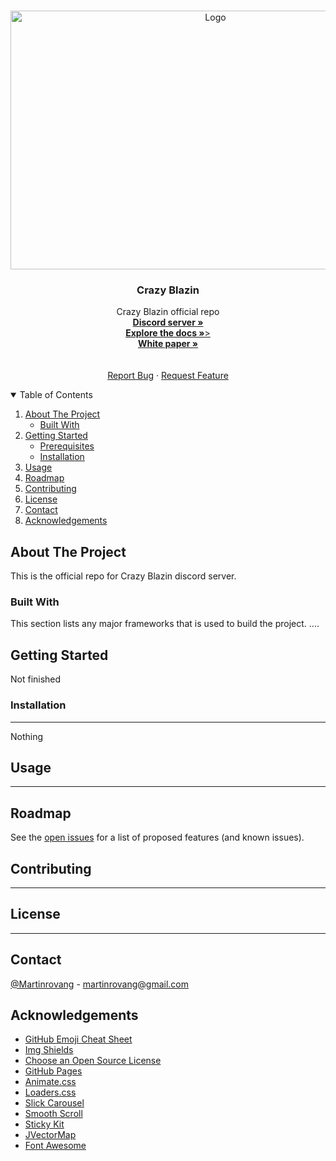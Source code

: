 
<!--
*** Thanks for checking out the Best-README-Template. If you have a suggestion
*** that would make this better, please fork the repo and create a pull request
*** or simply open an issue with the tag "enhancement".
*** Thanks again! Now go create something AMAZING! :D
-->



<!-- PROJECT SHIELDS -->
<!--
*** I'm using markdown "reference style" links for readability.
*** Reference links are enclosed in brackets [ ] instead of parentheses ( ).
*** See the bottom of this document for the declaration of the reference variables
*** for contributors-url, forks-url, etc. This is an optional, concise syntax you may use.
*** https://www.markdownguide.org/basic-syntax/#reference-style-links
-->

<!--
[![Contributors][contributors-shield]][contributors-url]
[![Stargazers][stars-shield]][stars-url]
[![Issues][issues-shield]][issues-url]
-->


<!-- PROJECT LOGO -->
<br />
<p align="center">
  <a href="https://github.com/MartinRovang/CrazyBlazin">
    <img src="images/MOSHED-2021-4-23-18-5-22.gif" alt="Logo" width="640" height="414">
  </a>

  <h3 align="center">Crazy Blazin</h3>
  <p align="center">
    Crazy Blazin official repo
	 <br />
	   <a href="https://discord.gg/BRBShe32Sg"><strong>Discord server »</strong></a>
	   <br />
    <a href="https://github.com/MartinRovang/CrazyBlazin"><strong>Explore the docs »</strong>></a>
	<br />
	<a href="https://www.overleaf.com/read/gbqpypxhrbrk"><strong>White paper »</strong></a>
	<br />
    <br />
    <br />
    <a href="https://github.com/MartinRovang/CrazyBlazin/issues">Report Bug</a>
    ·
    <a href="https://github.com/MartinRovang/CrazyBlazin/issues">Request Feature</a>
  </p>
</p>

<!-- TABLE OF CONTENTS -->
<details open="open">
  <summary>Table of Contents</summary>
  <ol>
    <li>
      <a href="#about-the-project">About The Project</a>
      <ul>
        <li><a href="#built-with">Built With</a></li>
      </ul>
    </li>
    <li>
      <a href="#getting-started">Getting Started</a>
      <ul>
        <li><a href="#prerequisites">Prerequisites</a></li>
        <li><a href="#installation">Installation</a></li>
      </ul>
    </li>
    <li><a href="#usage">Usage</a></li>
    <li><a href="#roadmap">Roadmap</a></li>
    <li><a href="#contributing">Contributing</a></li>
    <li><a href="#license">License</a></li>
    <li><a href="#contact">Contact</a></li>
    <li><a href="#acknowledgements">Acknowledgements</a></li>
  </ol>
</details>



<!-- ABOUT THE PROJECT -->
## About The Project

This is the official repo for Crazy Blazin discord server.


### Built With

This section lists any major frameworks that is used to build the project.
....



<!-- GETTING STARTED -->
## Getting Started

Not finished

### Installation

********

Nothing


<!-- USAGE EXAMPLES -->
## Usage

*****



<!-- ROADMAP -->
## Roadmap

See the [open issues](https://github.com/MartinRovang/CrazyBlazin/issues) for a list of proposed features (and known issues).



<!-- CONTRIBUTING -->
## Contributing

*******


<!-- LICENSE -->
## License

****



<!-- CONTACT -->
## Contact

[@Martinrovang](https://twitter.com/Martinrovang) - martinrovang@gmail.com



<!-- ACKNOWLEDGEMENTS -->
## Acknowledgements
* [GitHub Emoji Cheat Sheet](https://www.webpagefx.com/tools/emoji-cheat-sheet)
* [Img Shields](https://shields.io)
* [Choose an Open Source License](https://choosealicense.com)
* [GitHub Pages](https://pages.github.com)
* [Animate.css](https://daneden.github.io/animate.css)
* [Loaders.css](https://connoratherton.com/loaders)
* [Slick Carousel](https://kenwheeler.github.io/slick)
* [Smooth Scroll](https://github.com/cferdinandi/smooth-scroll)
* [Sticky Kit](http://leafo.net/sticky-kit)
* [JVectorMap](http://jvectormap.com)
* [Font Awesome](https://fontawesome.com)





<!-- MARKDOWN LINKS & IMAGES -->
<!-- https://www.markdownguide.org/basic-syntax/#reference-style-links -->
[contributors-shield]: https://img.shields.io/github/contributors/othneildrew/Best-README-Template.svg?style=for-the-badge
[contributors-url]: https://github.com/CRAI-OUS/WMH-Segmentation/graphs/contributors
[forks-shield]: https://img.shields.io/github/forks/othneildrew/Best-README-Template.svg?style=for-the-badge
[forks-url]: https://github.com/othneildrew/Best-README-Template/network/members
[stars-shield]: https://img.shields.io/github/stars/othneildrew/Best-README-Template.svg?style=for-the-badge
[stars-url]: https://github.com/CRAI-OUS/WMH-Segmentation/stargazers
[issues-shield]: https://img.shields.io/github/issues/othneildrew/Best-README-Template.svg?style=for-the-badge
[issues-url]: https://github.com/CRAI-OUS/WMH-Segmentation/issues
[license-shield]: https://img.shields.io/github/license/othneildrew/Best-README-Template.svg?style=for-the-badge
[license-url]: https://github.com/othneildrew/Best-README-Template/blob/master/LICENSE.txt
[linkedin-shield]: https://img.shields.io/badge/-LinkedIn-black.svg?style=for-the-badge&logo=linkedin&colorB=555
[linkedin-url]: https://linkedin.com/in/othneildrew
[product-screenshot]: images/screenshot.png




